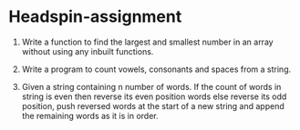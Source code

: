 # Headspin-assignment

1. Write a function to find the largest and smallest number in an array without using any inbuilt functions.



2.  Write a program to count vowels, consonants and spaces from a string.



3. Given a string containing n number of words. If the count of words in string is even then reverse its even position words else reverse its odd position, push reversed words at the start of a new string and append the remaining words as it is in order.
